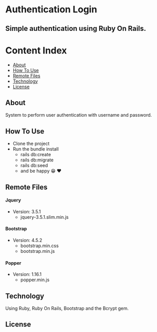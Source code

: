 # Authentication Login

## Simple authentication using Ruby On Rails.

Content Index
=================
- [About](#about)
- [How To Use](#how-to-use)
- [Remote Files](#remote-files)
- [Technology](#technology)
- [License](#license)

## <a name="about"></a>About
  System to perform user authentication with username and password.
## <a name="how-to-use"></a>How To Use
  -  Clone the project
  -  Run the bundle install
      -  rails db:create
      -  rails db:migrate
      -  rails db:seed
      -  and be happy :grin: :heart:

## <a name="remote-files"></a>Remote Files
#### Jquery
  - Version: 3.5.1
    - jquery-3.5.1.slim.min.js
#### Bootstrap
  - Version: 4.5.2
    - bootstrap.min.css
    - bootstrap.min.js
#### Popper
  - Version: 1.16.1
    - popper.min.js

## <a name="technology"></a>Technology
  Using Ruby, Ruby On Rails, Bootstrap and the Bcrypt gem.
## <a name="license"></a>License

